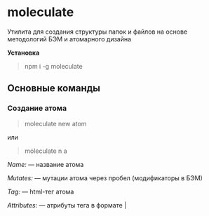 # moleculate
Утилита для создания структуры папок и файлов на основе методологий БЭМ и атомарного дизайна

**Установка**

> npm i -g moleculate

## Основные команды

### Создание атома

> moleculate new atom

или

> moleculate n a

*Name:*       — название атома

*Mutates:*    — мутации атома через пробел (модификаторы в БЭМ)

*Tag:*        — html-тег атома

*Attributes:* — атрибуты тега в формате <attr>|<value>